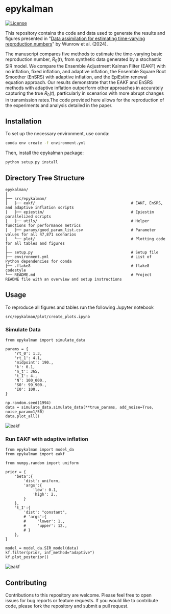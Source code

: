 # epykalman
[![License](https://img.shields.io/badge/License-MIT-yellow.svg)](https://opensource.org/licenses/MIT)

This repository contains the code and data used to generate the results and figures presented in "[Data assimilation for estimating time-varying reproduction numbers]()" by Wunrow et al. (2024).

The manuscript compares five methods to estimate the time-varying basic reproduction number, $R_0(t)$, from synthetic data generated by a stochastic SIR model. We compare the Ensemble Adjustment Kalman Filter (EAKF) with no inflation, fixed inflation, and adaptive inflation, the Ensemble Square Root Smoother (EnSRS) with adaptive inflation, and the EpiEstim renewal equation approach. Our results demonstrate that the EAKF and EnSRS methods with adaptive inflation outperform other approaches in accurately capturing the true $R_0(t)$, particularly in scenarios with more abrupt changes in transmission rates.The code provided here allows for the reproduction of the experiments and analysis detailed in the paper.


## Installation
To set up the necessary environment, use conda:
```bash
conda env create -f environment.yml
```
Then, install the epykalman package:

```
python setup.py install
```

## Directory Tree Structure
```
epykalman/
│
├── src/epykalman/
|   ├── eakf/                                          # EAKF, EnSRS, and adaptive inflation scripts
|   ├── epiestim/                                      # Epiestim parallelized scripts
|   ├── utils/                                         # Helper functions for performance metrics
|   ├── params/good_param_list.csv                     # Parameter values for all 47,871 scenarios
│   └── plot/                                          # Plotting code for all tables and figures
│
├── setup.py                                           # Setup file
├── environment.yml                                    # List of Python dependencies for conda
├── .flake8                                            # flake8 codestyle
└── README.md                                          # Project README file with an overview and setup instructions
```

## Usage
To reproduce all figures and tables run the following Jupyter notebook
```
src/epykalman/plot/create_plots.ipynb
```

### Simulate Data
```
from epykalman import simulate_data

params = {
    'rt_0': 1.3,
    'rt_1': 4.1,
    'midpoint': 190.,
    'k': 0.1,
    'n_t': 365,
    't_I': 4.,
    'N': 100_000.,
    'S0': 99_900.,
    'I0': 100.,
}

np.random.seed(1994)
data = simulate_data.simulate_data(**true_params, add_noise=True, noise_param=1/50)
data.plot_all()
```
![eakf](assets/simulate.png "EAKF")


### Run EAKF with adaptive inflation
```
from epykalman import model_da
from epykalman import eakf

from numpy.random import uniform

prior = {
    'beta':{
        'dist': uniform,
        'args':{
            'low': 0.1,
            'high': 2.,
        }
    },
    't_I':{
        'dist': "constant",
        # 'args':{
        #     'lower': 1.,
        #     'upper': 12.,
        # }
    },
}

model = model_da.SIR_model(data)
kf.filter(prior, inf_method="adaptive")
kf.plot_posterior()
```
![eakf](assets/eakf.png "EAKF")

## Contributing
Contributions to this repository are welcome. Please feel free to open issues for bug reports or feature requests. If you would like to contribute code, please fork the repository and submit a pull request.

